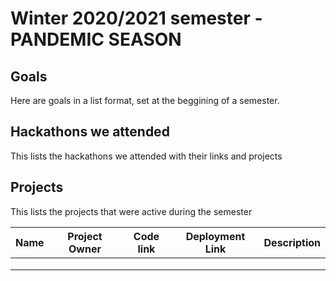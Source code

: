 # Winter 2020/2021 semester - PANDEMIC SEASON 

## Goals

Here are goals in a list format, set at the beggining of a semester.

## Hackathons we attended

This lists the hackathons we attended with their links and projects

## Projects

This lists the projects that were active during the semester

| Name | Project Owner | Code link | Deployment Link | Description |
|------|---------------|-----------|-----------------|-------------|
|      |               |           |                 |             |
|      |               |           |                 |             |
|      |               |           |                 |             |
